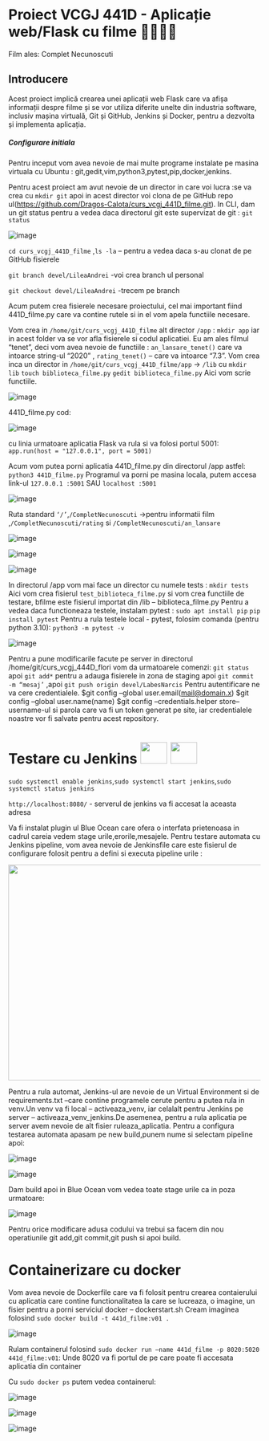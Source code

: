 # Proiect VCGJ 441D - Aplicație web/Flask cu filme 🎥🎥🎥🎥
Film ales: Complet Necunoscuti

## Introducere
Acest proiect implică crearea unei aplicații web Flask care va afișa informații despre filme și se vor utiliza diferite unelte din industria software, inclusiv mașina virtuală, Git și GitHub, Jenkins și Docker, pentru a dezvolta și implementa aplicația.

##### Configurare initiala

Pentru inceput vom avea nevoie de mai multe programe instalate pe masina virtuala cu Ubuntu : git,gedit,vim,python3,pytest,pip,docker,jenkins.

Pentru acest proiect am avut nevoie de un director in care voi lucra :se va crea cu
`mkdir git` apoi in acest director voi clona de pe GitHub repo ul(https://github.com/Dragos-Calota/curs_vcgj_441D_filme.git). 
In CLI, dam un git status pentru a vedea daca directorul git este supervizat de git : `git status`

![image](https://github.com/Dragos-Calota/curs_vcgj_441D_filme/assets/129889527/376a4dde-51b4-4051-b380-4e15080b51b8)

`cd curs_vcgj_441D_filme` ,`ls -la` – pentru a vedea daca s-au clonat de pe GitHub fisierele 

`git branch devel/LileaAndrei` -voi crea branch ul personal 

`git checkout devel/LileaAndrei` -trecem pe branch 

Acum putem crea fisierele necesare proiectului, cel mai important fiind 441D_filme.py care va contine rutele si in el vom apela functiile necesare.

Vom crea in `/home/git/curs_vcgj_441D_filme` alt director `/app` :  `mkdir app` iar in acest folder va se vor afla fisierele si codul aplicatiei.
Eu am ales filmul “tenet”, deci vom avea nevoie de functiile :  `an_lansare_tenet()` care va intoarce string-ul “2020” , `rating_tenet()` – care va intoarce “7.3”.
Vom crea inca un director in `/home/git/curs_vcgj_441D_filme/app` -> `/lib`  cu `mkdir lib`
`touch biblioteca_filme.py` `gedit biblioteca_filme.py` Aici vom scrie functiile.

![image](https://github.com/Dragos-Calota/curs_vcgj_441D_filme/assets/129889527/6f5cc2c8-c52a-4b79-9a15-f3dd4a3dae4e)

441D_filme.py cod:

![image](https://github.com/Dragos-Calota/curs_vcgj_441D_filme/assets/129889527/88652e53-5d90-48c9-83e4-397f39e34b16)

cu linia urmatoare aplicatia Flask va rula si va folosi portul 5001:
`app.run(host = "127.0.0.1", port = 5001)`

Acum vom putea porni aplicatia 441D_filme.py din directorul /app astfel: `python3 441D_filme.py` Programul va porni pe masina locala, putem accesa link-ul `127.0.0.1 :5001` SAU `localhost :5001` 

![image](https://github.com/Dragos-Calota/curs_vcgj_441D_filme/assets/129889527/55c79606-ea4f-4f78-a314-862fe1417774)

Ruta standard `‘/’`,`/CompletNecunoscuti` ->pentru informatii film ,`/CompletNecunoscuti/rating` si `/CompletNecunoscuti/an_lansare`

![image](https://github.com/Dragos-Calota/curs_vcgj_441D_filme/assets/129889527/c168da0c-148e-4ce7-9962-96fe55dd45bb)

![image](https://github.com/Dragos-Calota/curs_vcgj_441D_filme/assets/129889527/a2f7a123-d016-41f3-b34a-1b1359bbea68)

![image](https://github.com/Dragos-Calota/curs_vcgj_441D_filme/assets/129889527/fb5d48ec-8655-497b-bbe0-b14550832a42)

 In directorul /app vom mai face un director cu numele tests :
`mkdir tests` Aici vom crea fisierul `test_biblioteca_filme.py` si vom crea functiile de testare, bfilme este fisierul importat din /lib – biblioteca_filme.py Pentru a vedea daca functioneaza testele, instalam pytest : `sudo apt install pip` `pip install pytest`
Pentru a rula testele local - pytest, folosim comanda (pentru python 3.10): `python3 -m pytest -v`

![image](https://github.com/Dragos-Calota/curs_vcgj_441D_filme/assets/129889527/6da7d02a-22f1-4bb4-89fb-b98d850030a2)

Pentru a pune modificarile facute pe server in directorul /home/git/curs_vcgj_444D_flori vom da urmatoarele comenzi:
`git status` apoi `git add*` pentru a adauga fisierele in zona de staging apoi  `git commit -m “mesaj’` ,apoi 
`git push origin devel/LabesNarcis`
Pentru autentificare ne va cere credentialele.
$git config –global user.email(mail@domain.x) $git config –global user.name(name) $git config –credentials.helper store–username-ul si parola care va fi un token generat pe site, iar credentialele noastre vor fi salvate pentru acest repository.

# Testare cu Jenkins <img src="https://github.com/Dragos-Calota/curs_vcgj_441D_filme/assets/24204707/e02d06e9-e06e-4e47-aabd-b42ae6a7c150"  width="53" height="43"> <img src="https://github.com/Dragos-Calota/curs_vcgj_441D_filme/assets/24204707/e02d06e9-e06e-4e47-aabd-b42ae6a7c150"  width="53" height="43">



`sudo systemctl enable jenkins`,`sudo systemctl start jenkins`,`sudo systemctl status jenkins`

`http://localhost:8080/` - serverul de jenkins va fi accesat la aceasta adresa

Va fi instalat plugin ul Blue Ocean care ofera o interfata prietenoasa in cadrul careia vedem stage urile,erorile,mesajele.
Pentru testare automata cu Jenkins pipeline, vom avea nevoie de Jenkinsfile care este fisierul de configurare folosit pentru a defini si executa pipeline urile : 

<img src="https://github.com/Dragos-Calota/curs_vcgj_441D_filme/assets/24204707/76d4da2a-60d6-4c8b-a383-fae6381b7aa3"  width="530" height="430">

Pentru a rula automat, Jenkins-ul are nevoie de un Virtual Environment si de requirements.txt –care contine  programele cerute pentru a putea rula in venv.Un venv va fi local – activeaza_venv, iar celalalt pentru Jenkins pe server – activeaza_venv_jenkins.De asemenea, pentru a rula aplicatia pe server avem nevoie de alt fisier ruleaza_aplicatia.
Pentru a configura testarea automata apasam pe new build,punem nume si selectam pipeline apoi:
 
![image](https://github.com/Dragos-Calota/curs_vcgj_441D_filme/assets/129889527/f1a74a96-3f18-4a0d-8003-69fb20d5ed97)

![image](https://github.com/Dragos-Calota/curs_vcgj_441D_filme/assets/129889527/bd18325c-0e15-4ccb-95aa-b68a96e02bd4)

Dam build apoi in Blue Ocean vom vedea toate stage urile ca in poza urmatoare:

![image](https://github.com/Dragos-Calota/curs_vcgj_441D_filme/assets/129889527/5510fb77-8d4b-437c-b294-a69b3e090df9)

Pentru orice modificare adusa codului va trebui sa facem din nou operatiunile git add,git commit,git push si apoi build.

# Containerizare cu docker

Vom avea nevoie de Dockerfile care va fi folosit pentru crearea contaierului cu aplicatia care  contine functionalitatea la care se lucreaza, o imagine, un fisier pentru a porni serviciul docker – dockerstart.sh 
Cream imaginea folosind `sudo docker build -t 441d_filme:v01 .`


![image](https://github.com/Dragos-Calota/curs_vcgj_441D_filme/assets/129889527/9628e75b-c81d-4f3b-bcc1-4b740b9cea72)

Rulam containerul folosind `sudo docker run –name 441d_filme -p 8020:5020 441d_filme:v01`:
Unde 8020 va fi portul de pe care poate fi accesata aplicatia din container 

Cu `sudo docker ps` putem vedea containerul:

![image](https://github.com/Dragos-Calota/curs_vcgj_441D_filme/assets/129889527/41adb46c-22e5-4880-a539-62fb5e6cea46)

![image](https://github.com/Dragos-Calota/curs_vcgj_441D_filme/assets/129889527/3b60e329-fbf6-4b16-b301-02c3b6860216)

![image](https://github.com/Dragos-Calota/curs_vcgj_441D_filme/assets/129889527/d021cf77-092e-4bbd-af10-5fc230446b9d)



